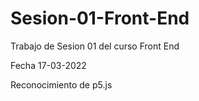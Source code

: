 # Sesion-01-Front-End
Trabajo de Sesion 01 del curso Front End

Fecha 17-03-2022

Reconocimiento de p5.js
